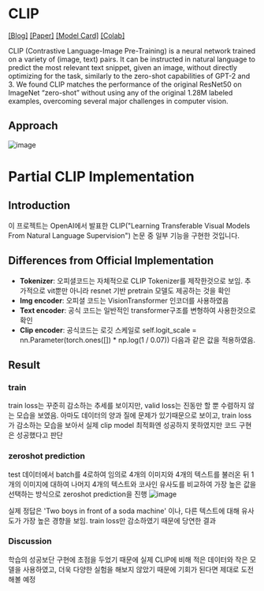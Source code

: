 # CLIP

[[Blog]](https://openai.com/blog/clip/) [[Paper]](https://arxiv.org/abs/2103.00020) [[Model Card]](model-card.md) [[Colab]](https://colab.research.google.com/github/openai/clip/blob/master/notebooks/Interacting_with_CLIP.ipynb)

CLIP (Contrastive Language-Image Pre-Training) is a neural network trained on a variety of (image, text) pairs. It can be instructed in natural language to predict the most relevant text snippet, given an image, without directly optimizing for the task, similarly to the zero-shot capabilities of GPT-2 and 3. We found CLIP matches the performance of the original ResNet50 on ImageNet “zero-shot” without using any of the original 1.28M labeled examples, overcoming several major challenges in computer vision.


## Approach
![image](https://github.com/crabyg/CLIP-implement/assets/105999203/bdbe25bb-7b18-474e-9c83-493aa4b8d84a)

##

# Partial CLIP Implementation

## Introduction
이 프로젝트는 OpenAI에서 발표한 CLIP("Learning Transferable Visual Models From Natural Language Supervision") 논문 중 일부 기능을 구현한 것입니다.

## Differences from Official Implementation

- **Tokenizer**: 오피셜코드는 자체적으로 CLIP Tokenizer를 제작한것으로 보임. 추가적으로 vit뿐만 아니라 resnet 기반 pretrain 모델도 제공하는 것을 확인
- **Img encoder**: 오피셜 코드는 VisionTransformer 인코더를 사용하였음
- **Text encoder**: 공식 코드는 일반적인 transformer구조를 변형하여 사용한것으로 확인
- **Clip encoder**: 공식코드는 로깃 스케일로 self.logit_scale = nn.Parameter(torch.ones([]) * np.log(1 / 0.07)) 다음과 같은 값을 적용하였음.


## Result

### train
train loss는 꾸준히 감소하는 추세를 보이지만, valid loss는 진동만 할 뿐 수렴하지 않는 모습을 보였음. 아마도 데이터의 양과 질에 문제가 있기때문으로 보이고, train loss가 감소하는 모습을 보아서 실제 clip model 최적화엔 성공하지 못하였지만 코드 구현은 성공했다고 판단
### zeroshot prediction
test 데이터에서 batch를 4로하여 임의로 4개의 이미지와 4개의 텍스트를 불러온 뒤 1개의 이미지에 대하여 나머지 4개의 텍스트와 코사인 유사도를 비교하여 가장 높은 값을 선택하는 방식으로 zeroshot prediction을 진행
![image](https://github.com/crabyg/CLIP-implement/assets/105999203/a25c9963-0226-47a2-a20b-3f04efcc521b)

실제 정답은 'Two boys in front of a soda machine' 이나, 다른 텍스트에 대해 유사도가 가장 높은 경향을 보임. train loss만 감소하였기 때문에 당연한 결과
### Discussion
학습의 성공보단 구현에 초점을 두었기 때문에 실제 CLIP에 비해 적은 데이터와 작은 모델을 사용하였고, 더욱 다양한 실험을 해보지 않았기 때문에 기회가 된다면 제대로 도전해볼 예정
